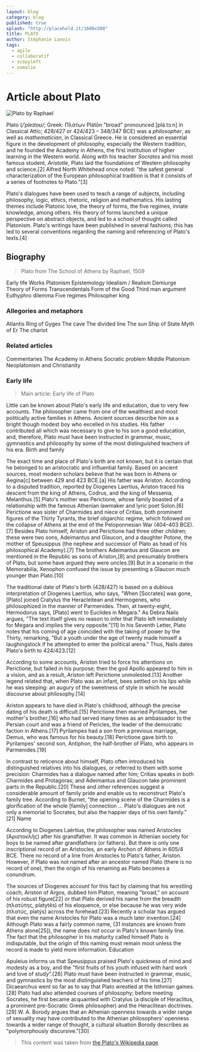 ```yaml
---
layout: blog
category: blog
published: true
splash: "http://placehold.it/1600x500"
title: PLATO
author: Stéphanie Lanois
tags: 
  - agile
  - collaboratif
  - scopyleft
  - somalie
---
```


Article about Plato
===================

![Plato by Raphael](https://farm4.staticflickr.com/3627/3482110989_e09271cca6_o.jpg)

Plato (*/ˈpleɪtoʊ/*; Greek: Πλάτων Plátōn "broad" pronounced [plá.tɔːn] in Classical Attic; 428/427 or 424/423 – 348/347 BCE) was a _philosopher_, as well as _mathematician_, in Classical Greece. He is considered an essential figure in the development of philosophy, especially the Western tradition, and he founded the Academy in Athens, the first institution of higher learning in the Western world. Along with his teacher _Socrates_ and his most famous student, _Aristotle_, Plato laid the foundations of Western philosophy and science.[2] Alfred North Whitehead once noted: "the safest general characterization of the European philosophical tradition is that it consists of a series of footnotes to Plato."[3]

Plato's dialogues have been used to teach a range of subjects, including philosophy, logic, ethics, rhetoric, religion and mathematics. His lasting themes include Platonic love, the theory of forms, the five regimes, innate knowledge, among others. His theory of forms launched a unique perspective on abstract objects, and led to a school of thought called Platonism. Plato's writings have been published in several fashions; this has led to several conventions regarding the naming and referencing of Plato's texts.[4]

Biography
---------

> Plato from The School of Athens by Raphael, 1509

Early life Works Platonism Epistemology Idealism / Realism Demiurge Theory of Forms Transcendentals Form of the Good Third man argument Euthyphro dilemma Five regimes Philosopher king 

### Allegories and metaphors

Atlantis Ring of Gyges The cave The divided line The sun Ship of State Myth of Er The chariot 

### Related articles

Commentaries The Academy in Athens Socratic problem Middle Platonism Neoplatonism and Christianity 

### Early life

>Main article: Early life of Plato

Little can be known about Plato's early life and education, due to very few accounts. The philosopher came from one of the wealthiest and most politically active families in Athens. Ancient sources describe him as a bright though modest boy who excelled in his studies. His father contributed all which was necessary to give to his son a good education, and, therefore, Plato must have been instructed in grammar, music, gymnastics and philosophy by some of the most distinguished teachers of his era.
Birth and family

The exact time and place of Plato's birth are not known, but it is certain that he belonged to an aristocratic and influential family. Based on ancient sources, most modern scholars believe that he was born in Athens or Aegina[c] between 429 and 423 BCE.[a] His father was Ariston. According to a disputed tradition, reported by Diogenes Laertius, Ariston traced his descent from the king of Athens, Codrus, and the king of Messenia, Melanthus.[5] Plato's mother was Perictione, whose family boasted of a relationship with the famous Athenian lawmaker and lyric poet Solon.[6] Perictione was sister of Charmides and niece of Critias, both prominent figures of the Thirty Tyrants, the brief oligarchic regime, which followed on the collapse of Athens at the end of the Peloponnesian War (404–403 BCE).[7] Besides Plato himself, Ariston and Perictione had three other children; these were two sons, Adeimantus and Glaucon, and a daughter Potone, the mother of Speusippus (the nephew and successor of Plato as head of his philosophical Academy).[7] The brothers Adeimantus and Glaucon are mentioned in the Republic as sons of Ariston,[8] and presumably brothers of Plato, but some have argued they were uncles.[9] But in a scenario in the Memorabilia, Xenophon confused the issue by presenting a Glaucon much younger than Plato.[10]

The traditional date of Plato's birth (428/427) is based on a dubious interpretation of Diogenes Laertius, who says, "When [Socrates] was gone, [Plato] joined Cratylus the Heracleitean and Hermogenes, who philosophized in the manner of Parmenides. Then, at twenty-eight, Hermodorus says, [Plato] went to Euclides in Megara." As Debra Nails argues, "The text itself gives no reason to infer that Plato left immediately for Megara and implies the very opposite."[11] In his Seventh Letter, Plato notes that his coming of age coincided with the taking of power by the Thirty, remarking, "But a youth under the age of twenty made himself a laughingstock if he attempted to enter the political arena." Thus, Nails dates Plato's birth to 424/423.[12]

According to some accounts, Ariston tried to force his attentions on Perictione, but failed in his purpose; then the god Apollo appeared to him in a vision, and as a result, Ariston left Perictione unmolested.[13] Another legend related that, when Plato was an infant, bees settled on his lips while he was sleeping: an augury of the sweetness of style in which he would discourse about philosophy.[14]

Ariston appears to have died in Plato's childhood, although the precise dating of his death is difficult.[15] Perictione then married Pyrilampes, her mother's brother,[16] who had served many times as an ambassador to the Persian court and was a friend of Pericles, the leader of the democratic faction in Athens.[17] Pyrilampes had a son from a previous marriage, Demus, who was famous for his beauty.[18] Perictione gave birth to Pyrilampes' second son, Antiphon, the half-brother of Plato, who appears in Parmenides.[19]

In contrast to reticence about himself, Plato often introduced his distinguished relatives into his dialogues, or referred to them with some precision: Charmides has a dialogue named after him; Critias speaks in both Charmides and Protagoras; and Adeimantus and Glaucon take prominent parts in the Republic.[20] These and other references suggest a considerable amount of family pride and enable us to reconstruct Plato's family tree. According to Burnet, "the opening scene of the Charmides is a glorification of the whole [family] connection ... Plato's dialogues are not only a memorial to Socrates, but also the happier days of his own family."[21]
Name

According to Diogenes Laërtius, the philosopher was named Aristocles (Ἀριστοκλῆς) after his grandfather. It was common in Athenian society for boys to be named after grandfathers (or fathers). But there is only one inscriptional record of an Aristocles, an early Archon of Athens in 605/4 BCE. There no record of a line from Aristocles to Plato's father, Ariston. However, if Plato was not named after an ancestor named Plato (there is no record of one), then the origin of his renaming as Plato becomes a conundrum.

The sources of Diogenes account for this fact by claiming that his wrestling coach, Ariston of Argos, dubbed him Platon, meaning "broad," on account of his robust figure[22] or that Plato derived his name from the breadth (πλατύτης, platytēs) of his eloquence, or else because he was very wide (πλατύς, platýs) across the forehead.[23] Recently a scholar has argued that even the name Aristocles for Plato was a much later invention.[24] Although Plato was a fairly common name, (31 instances are known from Athens alone[25]), the name does not occur in Plato's known family line. The fact that the philosopher in his maturity called himself Plato is indisputable, but the origin of this naming must remain moot unless the record is made to yield more information.
Education

Apuleius informs us that Speusippus praised Plato's quickness of mind and modesty as a boy, and the "first fruits of his youth infused with hard work and love of study".[26] Plato must have been instructed in grammar, music, and gymnastics by the most distinguished teachers of his time.[27] Dicaearchus went so far as to say that Plato wrestled at the Isthmian games.[28] Plato had also attended courses of philosophy; before meeting Socrates, he first became acquainted with Cratylus (a disciple of Heraclitus, a prominent pre-Socratic Greek philosopher) and the Heraclitean doctrines.[29] W. A. Borody argues that an Athenian openness towards a wider range of sexuality may have contributed to the Athenian philosophers' openness towards a wider range of thought, a cultural situation Borody describes as "polymorphously discursive."[30]

> This content was taken from [the Plato's Wikipedia page](http://en.wikipedia.org/wiki/Plato).
